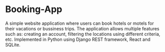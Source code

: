 # Booking-App

A simple website application where users can book hotels or motels for their vacations or bussiness trips. 
The application allows multiple features such as: creating an account, filtering the locations using different criteria, etc.
Implemented in Python using Django REST framework, React and SQLite.
